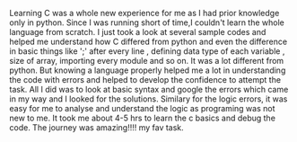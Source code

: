 Learning C was a whole new experience for me as I had prior knowledge only in python. Since I was running short of time,I couldn't learn the whole language from scratch. I just took a look at several sample codes and helped me understand how C differed from python and even the difference in basic things like ';' after every line , defining data type of each variable , size of array, importing every module and so on. It was a lot different from python. But knowing a language properly helped me a lot in understanding the code with errors and helped to develop the confidence to attempt the task. All I did was to look at basic syntax and google the errors which came in my way and I looked for the solutions. Similary for the logic errors, it was easy for me to analyse and understand the logic as programing was not new to me. It took me about 4-5 hrs to learn the c basics and debug the code. The journey was amazing!!!! my fav task.
